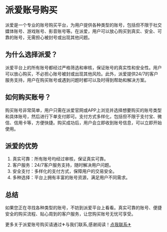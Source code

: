 # 派爱账号购买

派爱是一个专业的账号购买平台，为用户提供各种类型的账号，包括但不限于社交媒体账号、游戏账号、影音账号等。在派爱，用户可以放心购买到真实、安全、可靠的账号，无需担心被封号或出现其他问题。

## 为什么选择派爱？

派爱平台上的所有账号都经过严格筛选和审核，保证账号的真实性和安全性。用户可以放心购买，不必担心账号被封或出现其他风险。此外，派爱提供24/7的客户服务支持，用户在购买账号或遇到问题时都可以及时得到帮助和解决方案。

## 如何购买账号？

购买账号非常简单，用户只需在派爱官网或APP上浏览并选择想要购买的账号类型和具体账号，然后进行下单支付即可。支付方式多样化，包括但不限于支付宝、微信、信用卡等，方便快捷。购买成功后，用户会立即收到账号信息，可以立即开始使用。

## 派爱的优势

1. 真实可靠：所有账号均经过审核，保证真实可靠。
2. 客户服务：24/7客户服务支持，随时解决用户问题。
3. 安全支付：多样化的支付方式，保障用户的交易安全。
4. 多种选择：平台上拥有丰富的账号资源，满足用户不同需求。

## 总结

如果您正在寻找各种类型的账号，不妨到派爱平台上看看。真实可靠的账号、便捷安全的购买流程、贴心周到的客户服务，让您购买账号无忧可享受。

更多关于派爱账号购买请通过✈与我们联系,感谢阅读！[点我联系✈](https://m.G208.com)